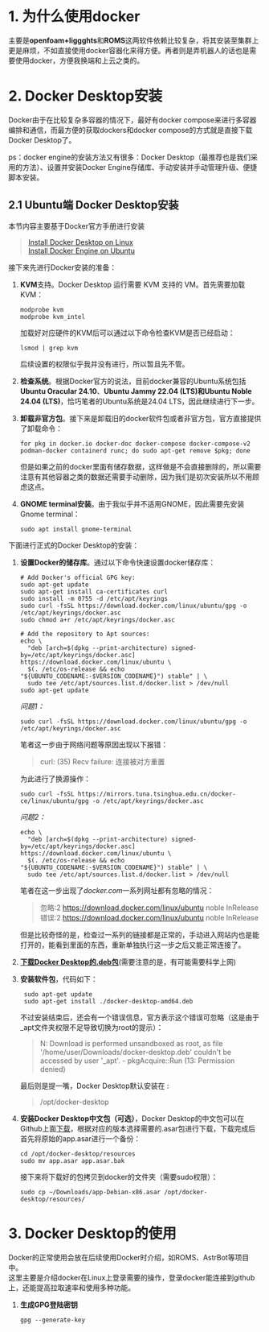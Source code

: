 # 1. 为什么使用docker
主要是**openfoam+liggghts**和**ROMS**这两软件依赖比较复杂，将其安装至集群上更是麻烦，不如直接使用docker容器化来得方便。再者则是弄机器人的话也是需要使用docker，方便我换端和上云之类的。

# 2. Docker Desktop安装
Docker由于在比较复杂多容器的情况下，最好有docker compose来进行多容器编排和通信，而最方便的获取dockers和docker compose的方式就是直接下载Docker Desktop了。

ps：docker engine的安装方法又有很多：Docker Desktop（最推荐也是我们采用的方法）、设置并安装Docker Engine存储库、手动安装并手动管理升级、便捷脚本安装。
## 2.1 Ubuntu端 Docker Desktop安装
本节内容主要基于Docker官方手册进行安装
>[Install Docker Desktop on Linux](https://docs.docker.com/desktop/setup/install/linux/)  
>[Install Docker Engine on Ubuntu](https://docs.docker.com/engine/install/ubuntu/)

接下来先进行Docker安装的准备：
1. **KVM**支持。Docker Desktop 运行需要 KVM 支持的 VM。首先需要加载KVM：  
   ```
   modprobe kvm
   modprobe kvm_intel  
   ```
   加载好对应硬件的KVM后可以通过以下命令检查KVM是否已经启动：  
   ```
   lsmod | grep kvm
   ```  
   后续设置的权限似乎我并没有进行，所以暂且先不管。
2. **检查系统**。根据Docker官方的说法，目前docker兼容的Ubuntu系统包括**Ubuntu Oracular 24.10**、**Ubuntu Jammy 22.04 (LTS)**和**Ubuntu Noble 24.04 (LTS)**，恰巧笔者的Ubuntu系统是24.04 LTS，因此继续进行下一步。  
3. **卸载非官方包**。接下来是卸载旧的docker软件包或者非官方包，官方直接提供了卸载命令：  
   ```
   for pkg in docker.io docker-doc docker-compose docker-compose-v2 podman-docker containerd runc; do sudo apt-get remove $pkg; done
   ```

   但是如果之前的docker里面有储存数据，这样做是不会直接删除的，所以需要注意有其他容器之类的数据还需要手动删除，因为我们是初次安装所以不用顾虑这点。  
4. **GNOME terminal安装**。由于我似乎并不适用GNOME，因此需要先安装Gnome terminal：  
   ```
   sudo apt install gnome-terminal
   ```

下面进行正式的Docker Desktop的安装：  
1. **设置Docker的储存库**。通过以下命令快速设置docker储存库：
   ```
   # Add Docker's official GPG key:
   sudo apt-get update
   sudo apt-get install ca-certificates curl
   sudo install -m 0755 -d /etc/apt/keyrings
   sudo curl -fsSL https://download.docker.com/linux/ubuntu/gpg -o /etc/apt/keyrings/docker.asc
   sudo chmod a+r /etc/apt/keyrings/docker.asc

   # Add the repository to Apt sources:
   echo \
     "deb [arch=$(dpkg --print-architecture) signed-by=/etc/apt/keyrings/docker.asc] https://download.docker.com/linux/ubuntu \
     $(. /etc/os-release && echo "${UBUNTU_CODENAME:-$VERSION_CODENAME}") stable" | \
     sudo tee /etc/apt/sources.list.d/docker.list > /dev/null
   sudo apt-get update
   ```  
   *问题1：*
   ```
   sudo curl -fsSL https://download.docker.com/linux/ubuntu/gpg -o /etc/apt/keyrings/docker.asc
   ```  
   笔者这一步由于网络问题等原因出现以下报错：  
   >curl: (35) Recv failure: 连接被对方重置  
   
   为此进行了换源操作：  
   ```
   sudo curl -fsSL https://mirrors.tuna.tsinghua.edu.cn/docker-ce/linux/ubuntu/gpg -o /etc/apt/keyrings/docker.asc
   ```
   *问题2：*
   ```
   echo \
     "deb [arch=$(dpkg --print-architecture) signed-by=/etc/apt/keyrings/docker.asc] https://download.docker.com/linux/ubuntu \
     $(. /etc/os-release && echo "${UBUNTU_CODENAME:-$VERSION_CODENAME}") stable" | \
     sudo tee /etc/apt/sources.list.d/docker.list > /dev/null
   ```
   笔者在这一步出现了*docker.com*一系列网址都有忽略的情况：
   >忽略:2 https://download.docker.com/linux/ubuntu noble InRelease  
   >错误:2 https://download.docker.com/linux/ubuntu noble InRelease  
   
   但是比较奇怪的是，检查过一系列的链接都是正常的，手动进入网站内也是能打开的，能看到里面的东西，重新单独执行这一步之后又能正常连接了。
2. [**下载Docker Desktop的.deb包**](https://desktop.docker.com/linux/main/amd64/docker-desktop-amd64.deb?utm_source=docker&utm_medium=webreferral&utm_campaign=docs-driven-download-linux-amd64&_gl=1*vjhvsh*_ga*MTEzMjE3NTQ3LjE3NTI0MTAyMzU.*_ga_XJWPQMJYHQ*czE3NTI0OTc4MzkkbzQkZzEkdDE3NTI0OTgzMzAkajU0JGwwJGgw)(需要注意的是，有可能需要科学上网)
3. **安装软件包**，代码如下：
   ```
    sudo apt-get update
    sudo apt-get install ./docker-desktop-amd64.deb
   ```  
   不过安装结束后，还会有一个错误信息，官方表示这个错误可忽略（这是由于_apt文件夹权限不足导致切换为root的提示）：
   >N: Download is performed unsandboxed as root, as file '/home/user/Downloads/docker-desktop.deb' couldn't be accessed by user '_apt'. - pkgAcquire::Run (13: Permission denied)  
   
   最后则是提一嘴，Docker Desktop默认安装在 :
   >/opt/docker-desktop
4. **安装Docker Desktop中文包（可选）**，Docker Desktop的中文包可以在Github上面[下载]()，根据对应的版本选择需要的.asar包进行下载，下载完成后首先将原始的app.asar进行一个备份：   
   ```
   cd /opt/docker-desktop/resources
   sudo mv app.asar app.asar.bak
   ```
   接下来将下载好的包拷贝到docker的文件夹（需要sudo权限）：
   ```
   sudo cp ~/Downloads/app-Debian-x86.asar /opt/docker-desktop/resources/
   ```

# 3. Docker Desktop的使用
Docker的正常使用会放在后续使用Docker时介绍，如ROMS、AstrBot等项目中。  
这里主要是介绍docker在Linux上登录需要的操作，登录docker能连接到github上，还能提高拉取速率和使用多种功能。  

1. **生成GPG登陆密钥**
   ```
   gpg --generate-key
   ```